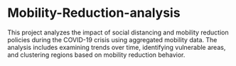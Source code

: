# Mobility-Reduction-analysis
This project analyzes the impact of social distancing and mobility reduction policies during the COVID-19 crisis using aggregated mobility data. The analysis includes examining trends over time, identifying vulnerable areas, and clustering regions based on mobility reduction behavior.
